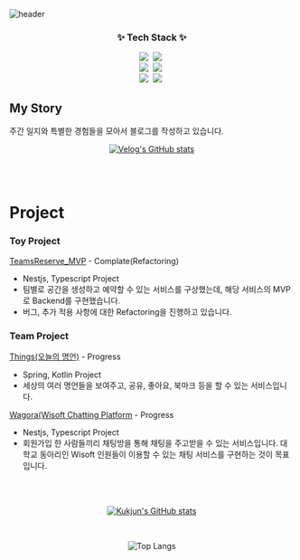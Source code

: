 ![header](https://capsule-render.vercel.app/api?type=venom&height=300&color=gradient&text=Hi%20there%20I'm%20kukjun&fontColor=00bfff&animation=twinkling&descSize=20&desc=Wellcom%20to%20kukjun%20repository)

<h3 align="center">✨ Tech Stack ✨</h3>
<div align="center">
  <img src="https://img.shields.io/badge/nest.js-20232a.svg?style=for-the-badge&logo=nestjs&logoColor=E0234E" />&nbsp
 <img src="https://img.shields.io/badge/typescript-20232a.svg?style=for-the-badge&logo=typescript&logoColor=3178C6" />&nbsp
 <br>
 <img src="https://img.shields.io/badge/java-20232a.svg?style=for-the-badge&logo=java&logoColor=61DAFB" />&nbsp
 <img src="https://img.shields.io/badge/spring-20232a.svg?style=for-the-badge&logo=spring&logoColor=6DB33F" />&nbsp
 <br>
 <img src="https://img.shields.io/badge/postgresql-20232a.svg?style=for-the-badge&logo=postgresql&logoColor=4169E1" />&nbsp
 <img src="https://img.shields.io/badge/mysql-20232a.svg?style=for-the-badge&logo=mysql&logoColor=#4479A1" />&nbsp
</div>



## My Story

주간 일지와 특별한 경험들을 모아서 블로그를 작성하고 있습니다.

<div align="center" style="text-align:center">
  
  [![Velog's GitHub stats](https://velog-readme-stats.vercel.app/api?name=imkkuk)](https://github.com/eungyeole/velog-readme-stats)
  
</div>

<br>
<br>

# Project

### Toy Project
[TeamsReserve_MVP](https://github.com/kukjun/TeamsReserve_MVP_Backend) - Complate(Refactoring)

* Nestjs, Typescript Project
* 팀별로 공간을 생성하고 예약할 수 있는 서비스를 구상했는데, 해당 서비스의 MVP로 Backend를 구현했습니다.
* 버그, 추가 적용 사항에 대한 Refactoring을 진행하고 있습니다.


### Team Project
[Things(오늘의 명언)](https://github.com/wisoft-graduate/quotation-api-server) - Progress

* Spring, Kotlin Project
* 세상의 여러 명언들을 보여주고, 공유, 좋아요, 북마크 등을 할 수 있는 서비스입니다.

[Wagora(Wisoft Chatting Platform](https://github.com/wagora-chat/wagora-chat-backend) - Progress

* Nestjs, Typescript Project
* 회원가입 한 사람들끼리 채팅방을 통해 채팅을 주고받을 수 있는 서비스입니다. 대학교 동아리인 Wisoft 인원들이 이용할 수 있는 채팅 서비스를 구현하는 것이 목표입니다.

<br>
<br>

<div align="center">

[![Kukjun's GitHub stats](https://github-readme-stats.vercel.app/api?username=kukjun)](https://github.com/anuraghazra/github-readme-stats)

<br>

![Top Langs](https://github-readme-stats.vercel.app/api/top-langs/?username=kukjun&layout=compact)

</div>



<!--
**kukjun/kukjun** is a ✨ _special_ ✨ repository because its `README.md` (this file) appears on your GitHub profile.

Here are some ideas to get you started:

- 🔭 I’m currently working on ...
- 🌱 I’m currently learning ...
- 👯 I’m looking to collaborate on ...
- 🤔 I’m looking for help with ...
- 💬 Ask me about ...
- 📫 How to reach me: ...
- 😄 Pronouns: ...
- ⚡ Fun fact: ...
  -->
